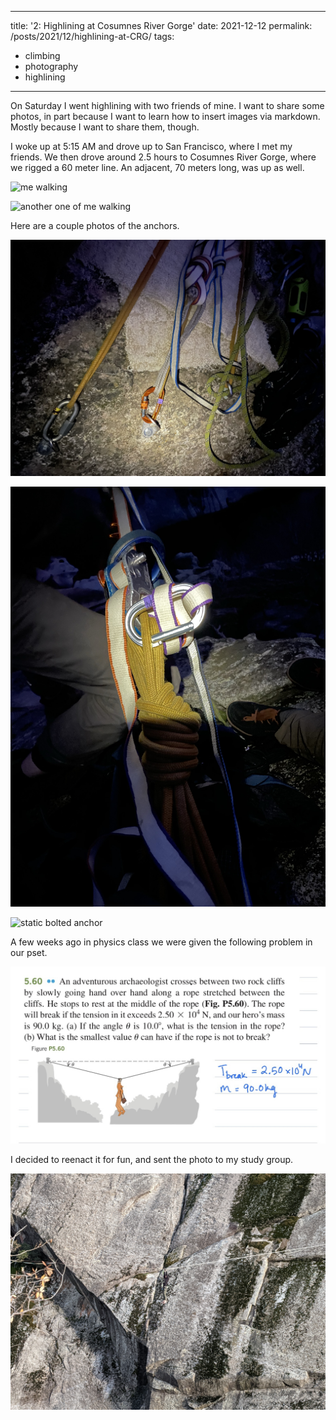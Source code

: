 
---
title: '2: Highlining at Cosumnes River Gorge'
date: 2021-12-12
permalink: /posts/2021/12/highlining-at-CRG/
tags:
  - climbing
  - photography
  - highlining
---

On Saturday I went highlining with two friends of mine. I want to share some photos, in part because I want to learn how to insert images via markdown. Mostly because I want to share them, though.

I woke up at 5:15 AM and drove up to San Francisco, where I met my friends. We then drove around 2.5 hours to Cosumnes River Gorge, where we rigged a 60 meter line. An adjacent, 70 meters long, was up as well.

![me walking](/images/blog_posts/2021-12-12-highlining-at-CRG/IMG_0091_Original.jpeg)

![another one of me walking](/images/blog_posts/2021-12-12-highlining-at-CRG/IMG_0088_Original.jpeg)

Here are a couple photos of the anchors.

![lol aluminum biner](/images/blog_posts/2021-12-12-highlining-at-CRG/IMG_1679.jpeg)

![dynamic side sliding X](/images/blog_posts/2021-12-12-highlining-at-CRG/IMG_1677.jpeg)

![static bolted anchor](/images/blog_posts/2021-12-12-highlining-at-CRG/PXL_20211211_194954167_Original.jpeg)

A few weeks ago in physics class we were given the following problem in our pset.

![physics problem](/images/blog_posts/2021-12-12-highlining-at-CRG/IMG_1668.jpeg)

I decided to reenact it for fun, and sent the photo to my study group.

![our hero](/images/blog_posts/2021-12-12-highlining-at-CRG/PXL_20211211_232710054_Original.jpeg)
